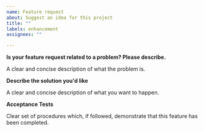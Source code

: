 ```yaml
---
name: Feature request
about: Suggest an idea for this project
title: ""
labels: enhancement
assignees: ""

---
```


**Is your feature request related to a problem? Please describe.**

A clear and concise description of what the problem is.

**Describe the solution you'd like**

A clear and concise description of what you want to happen.

**Acceptance Tests**

Clear set of procedures which, if followed, demonstrate that this feature has been completed.
